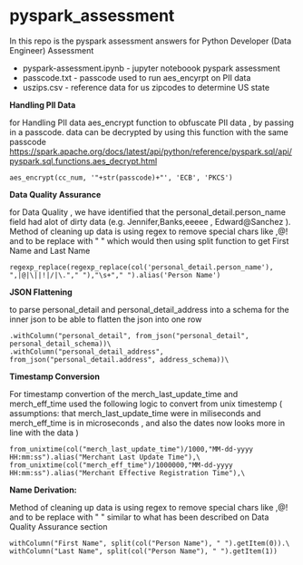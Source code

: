 # pyspark_assessment

In this repo is the pyspark assessment answers for Python Developer (Data Engineer) Assessment
* pyspark-assessment.ipynb - jupyter noteboook pyspark assessment 
* passcode.txt - passcode used to run aes_encyrpt on PII data 
* uszips.csv - reference data for us zipcodes to determine US state

**Handling PII Data**

for Handling PII data aes_encrypt function to obfuscate PII data , by passing in a passcode. data can be decrypted by using this function with the same passcode https://spark.apache.org/docs/latest/api/python/reference/pyspark.sql/api/pyspark.sql.functions.aes_decrypt.html

```
aes_encrypt(cc_num, '"+str(passcode)+"', 'ECB', 'PKCS')
 ```

**Data Quality Assurance**

for Data Quality , we have identified that the personal_detail.person_name field had alot of dirty data  (e.g. Jennifer,Banks,eeeee , Edward@Sanchez ). Method of cleaning up data is using regex to remove special chars like ,@! and to be replace with " " which would then using split function to get First Name and Last Name 

``` 
regexp_replace(regexp_replace(col('personal_detail.person_name'), ",|@|\||!|/|\."," "),"\s+"," ").alias('Person Name')
```

**JSON Flattening**

to parse personal_detail and personal_detail_address into a schema for the inner json to be able to flatten the json into one row 
``` 
.withColumn("personal_detail", from_json("personal_detail", personal_detail_schema))\
.withColumn("personal_detail_address", from_json("personal_detail.address", address_schema))\
```

**Timestamp Conversion**

For timestamp convertion of the merch_last_update_time and merch_eff_time used the following logic to convert from unix timestemp ( assumptions: that merch_last_update_time were in miliseconds and merch_eff_time is in microseconds , and also the dates now looks more in line with the data )
``` 
from_unixtime(col("merch_last_update_time")/1000,"MM-dd-yyyy HH:mm:ss").alias("Merchant Last Update Time"),\
from_unixtime(col("merch_eff_time")/1000000,"MM-dd-yyyy HH:mm:ss").alias("Merchant Effective Registration Time"),\
```

**Name Derivation:**

Method of cleaning up data is using regex to remove special chars like ,@! and to be replace with " " similar to what has been described on Data Quality Assurance section 

``` 
withColumn("First Name", split(col("Person Name"), " ").getItem(0)).\
withColumn("Last Name", split(col("Person Name"), " ").getItem(1))
```


